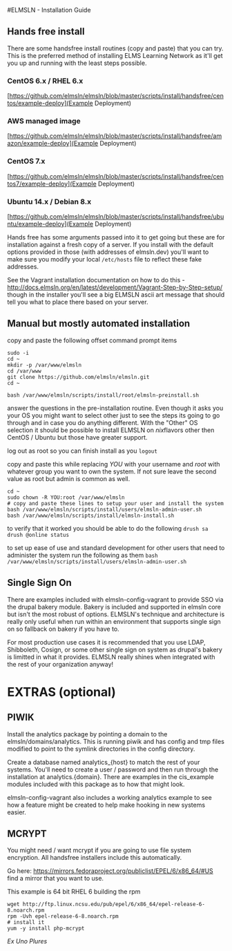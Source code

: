 #ELMSLN - Installation Guide

## Hands free install
There are some handsfree install routines (copy and paste) that you can try. This is the preferred method of installing ELMS Learning Network as it'll get you up and running with the least steps possible.

### CentOS 6.x / RHEL 6.x
[https://github.com/elmsln/elmsln/blob/master/scripts/install/handsfree/centos/example-deploy](Example Deployment)
### AWS managed image
[https://github.com/elmsln/elmsln/blob/master/scripts/install/handsfree/amazon/example-deploy](Example Deployment)
### CentOS 7.x
[https://github.com/elmsln/elmsln/blob/master/scripts/install/handsfree/centos7/example-deploy](Example Deployment)
### Ubuntu 14.x / Debian 8.x
[https://github.com/elmsln/elmsln/blob/master/scripts/install/handsfree/ubuntu/example-deploy](Example Deployment)

Hands free has some arguments passed into it to get going but these are for installation against a fresh copy of a server. If you install with the default options provided in those (with addresses of elmsln.dev) you'll want to make sure you modify your local `/etc/hosts` file to reflect these fake addresses.

See the Vagrant installation documentation on how to do this - http://docs.elmsln.org/en/latest/development/Vagrant-Step-by-Step-setup/ though in the installer you'll see a big ELMSLN ascii art message that should tell you what to place there based on your server.

## Manual but mostly automated installation
copy and paste the following offset command prompt items
```
sudo -i
cd ~
mkdir -p /var/www/elmsln
cd /var/www
git clone https://github.com/elmsln/elmsln.git
cd ~

bash /var/www/elmsln/scripts/install/root/elmsln-preinstall.sh
```
answer the questions in the pre-installation routine.
Even though it asks you your OS you might want to select other just to see the steps its going to go through and in case you do anything different.
With the "Other" OS selection it should be possible to install ELMSLN on *nix*flavors other then CentOS / Ubuntu but those have greater support.

log out as root so you can finish install as you
`logout`

copy and paste this while replacing *YOU* with your username and *root* with whatever group you want to own the system. If not sure leave the second value as root but admin is common as well.
```
cd ~
sudo chown -R YOU:root /var/www/elmsln
# copy and paste these lines to setup your user and install the system
bash /var/www/elmsln/scripts/install/users/elmsln-admin-user.sh
bash /var/www/elmsln/scripts/install/elmsln-install.sh
```
to verify that it worked you should be able to do the following
`drush sa`
`drush @online status`

to set up ease of use and standard development for other users that need to administer the system run the following as them
`bash /var/www/elmsln/scripts/install/users/elmsln-admin-user.sh`

## Single Sign On
There are examples included with elmsln-config-vagrant to provide SSO via
the drupal bakery module. Bakery is included and supported in elmsln core but isn't the most robust of options. ELMSLN's technique and architecture is really only useful when run within an environment that supports single sign on so fallback on bakery if you have to.

For most production use cases it is recommended that you use LDAP, Shibboleth, Cosign, or some other single sign on system as drupal's bakery is limitted in what it provides. ELMSLN really shines when integrated with the rest of your organization anyway!

# EXTRAS (optional)

## PIWIK
Install the analytics package by pointing a domain to the
elmsln/domains/analytics.  This is running piwik and has config and tmp files
modified to point to the symlink directories in the config directory.

Create a database named analytics_{host} to match the rest of your systems.
You'll need to create a user / password and then  run through the installation
at analytics.{domain}. There are examples in the cis_example modules included
with this package as to how that might look.

elmsln-config-vagrant also includes a working analytics example to see how
a feature might be created to help make hooking in new systems easier.

## MCRYPT
You might need / want mcrypt if you are going to use file system encryption. All handsfree installers include this automatically.

Go here: https://mirrors.fedoraproject.org/publiclist/EPEL/6/x86_64/#US find a mirror that you want to use.

This example is 64 bit RHEL 6 building the rpm
```
wget http://ftp.linux.ncsu.edu/pub/epel/6/x86_64/epel-release-6-8.noarch.rpm
rpm -Uvh epel-release-6-8.noarch.rpm
# install it
yum -y install php-mcrypt
```

*Ex Uno Plures*
